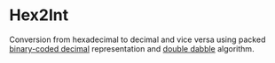 # Hex2Int
Conversion from hexadecimal to decimal and vice versa using packed
[binary-coded decimal](https://en.wikipedia.org/wiki/Binary-coded_decimal) representation and [double dabble](https://en.wikipedia.org/wiki/Double_dabble) algorithm.
